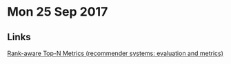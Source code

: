 # Mon 25 Sep 2017

## Links

[Rank-aware Top-N Metrics (recommender systems: evaluation and metrics)](https://www.youtube.com/watch?v=lI7K3Dr3Upg)
